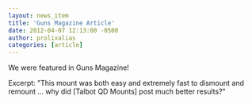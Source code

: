 ```yaml
---
layout: news_item
title: 'Guns Magazine Article'
date: 2012-04-07 12:13:00 -0500
author: prolixalias
categories: [article]
---
```


We were featured in Guns Magazine!

Excerpt:
"This mount was both easy and extremely fast to dismount and remount ... why did [Talbot QD Mounts] post much better results?"
